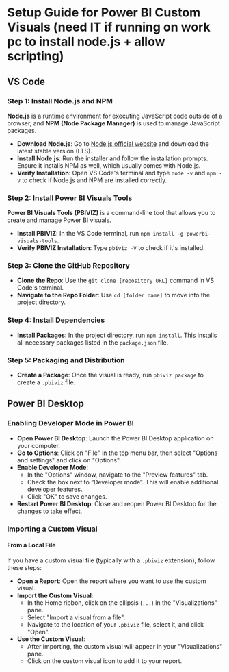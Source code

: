 # Setup Guide for Power BI Custom Visuals (need IT if running on work pc to install node.js + allow scripting)

## VS Code

### Step 1: Install Node.js and NPM

**Node.js** is a runtime environment for executing JavaScript code outside of a browser, and **NPM (Node Package Manager)** is used to manage JavaScript packages.

- **Download Node.js**: Go to [Node.js official website](https://nodejs.org/en) and download the latest stable version (LTS).
- **Install Node.js**: Run the installer and follow the installation prompts. Ensure it installs NPM as well, which usually comes with Node.js.
- **Verify Installation**: Open VS Code's terminal and type `node -v` and `npm -v` to check if Node.js and NPM are installed correctly.

### Step 2: Install Power BI Visuals Tools

**Power BI Visuals Tools (PBIVIZ)** is a command-line tool that allows you to create and manage Power BI visuals.

- **Install PBIVIZ**: In the VS Code terminal, run `npm install -g powerbi-visuals-tools`.
- **Verify PBIVIZ Installation**: Type `pbiviz -V` to check if it's installed.

### Step 3: Clone the GitHub Repository

- **Clone the Repo**: Use the `git clone [repository URL]` command in VS Code's terminal.
- **Navigate to the Repo Folder**: Use `cd [folder name]` to move into the project directory.

### Step 4: Install Dependencies

- **Install Packages**: In the project directory, run `npm install`. This installs all necessary packages listed in the `package.json` file.

### Step 5: Packaging and Distribution

- **Create a Package**: Once the visual is ready, run `pbiviz package` to create a `.pbiviz` file.

## Power BI Desktop

### Enabling Developer Mode in Power BI

- **Open Power BI Desktop**: Launch the Power BI Desktop application on your computer.
- **Go to Options**: Click on "File" in the top menu bar, then select "Options and settings" and click on "Options".
- **Enable Developer Mode**:
  - In the "Options" window, navigate to the "Preview features" tab.
  - Check the box next to “Developer mode”. This will enable additional developer features.
  - Click "OK" to save changes.
- **Restart Power BI Desktop**: Close and reopen Power BI Desktop for the changes to take effect.

### Importing a Custom Visual

#### From a Local File

If you have a custom visual file (typically with a `.pbiviz` extension), follow these steps:

- **Open a Report**: Open the report where you want to use the custom visual.
- **Import the Custom Visual**:
  - In the Home ribbon, click on the ellipsis (`...`) in the "Visualizations" pane.
  - Select "Import a visual from a file".
  - Navigate to the location of your `.pbiviz` file, select it, and click "Open".
- **Use the Custom Visual**:
  - After importing, the custom visual will appear in your "Visualizations" pane.
  - Click on the custom visual icon to add it to your report.
